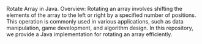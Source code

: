 Rotate Array in Java.
Overview:
Rotating an array involves shifting the elements of the array to the left or right by a specified number of positions. This operation is commonly used in various applications, such as data manipulation, game development, and algorithm design. In this repository, we provide a Java implementation for rotating an array efficiently.
